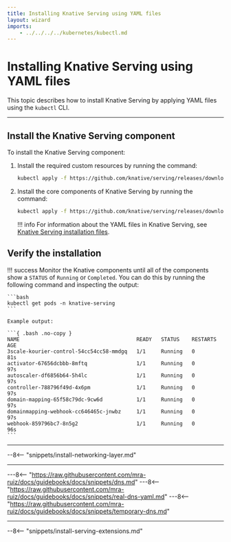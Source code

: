 ```yaml
---
title: Installing Knative Serving using YAML files
layout: wizard
imports:
    - ../../../../kubernetes/kubectl.md
---
```


# Installing Knative Serving using YAML files

This topic describes how to install Knative Serving by applying YAML files using the `kubectl` CLI.

---

## Install the Knative Serving component

To install the Knative Serving component:

1. Install the required custom resources by running the command:

    ```bash
    kubectl apply -f https://github.com/knative/serving/releases/download/knative-v1.3.1/serving-crds.yaml
    ```

1. Install the core components of Knative Serving by running the command:

    ```bash
    kubectl apply -f https://github.com/knative/serving/releases/download/knative-v1.3.1/serving-core.yaml
    ```

    !!! info
        For information about the YAML files in Knative Serving, see [Knative Serving installation files](serving-installation-files.md).

## Verify the installation

!!! success
    Monitor the Knative components until all of the components show a `STATUS` of `Running` or `Completed`.
    You can do this by running the following command and inspecting the output:

    ```bash
    kubectl get pods -n knative-serving
    ```

    Example output:

    ```{ .bash .no-copy }
    NAME                                      READY   STATUS    RESTARTS   AGE
    3scale-kourier-control-54cc54cc58-mmdgq   1/1     Running   0          81s
    activator-67656dcbbb-8mftq                1/1     Running   0          97s
    autoscaler-df6856b64-5h4lc                1/1     Running   0          97s
    controller-788796f49d-4x6pm               1/1     Running   0          97s
    domain-mapping-65f58c79dc-9cw6d           1/1     Running   0          97s
    domainmapping-webhook-cc646465c-jnwbz     1/1     Running   0          97s
    webhook-859796bc7-8n5g2                   1/1     Running   0          96s
    ```

---

--8<-- "snippets/install-networking-layer.md"

---

<!-- These are snippets from the docs/snippets directory -->
---8<-- "https://raw.githubusercontent.com/mra-ruiz/docs/guidebooks/docs/snippets/dns.md"
---8<-- "https://raw.githubusercontent.com/mra-ruiz/docs/guidebooks/docs/snippets/real-dns-yaml.md"
---8<-- "https://raw.githubusercontent.com/mra-ruiz/docs/guidebooks/docs/snippets/temporary-dns.md"

---

--8<-- "snippets/install-serving-extensions.md"
